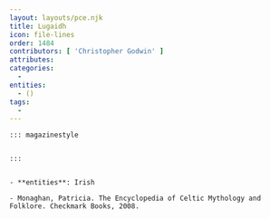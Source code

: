 ```yaml
---
layout: layouts/pce.njk
title: Lugaidh
icon: file-lines
order: 1484
contributors: [ 'Christopher Godwin' ]
attributes:
categories:
  - 
entities:
  - ()
tags:
  - 
---
```

``` tab [group1:Info]
::: magazinestyle


:::
```
``` tab [group1:Attributes]
```
``` tab [group1:Entities]
- **entities**: Irish
```
``` tab [group1:Sources]
- Monaghan, Patricia. The Encyclopedia of Celtic Mythology and Folklore. Checkmark Books, 2008.
```
